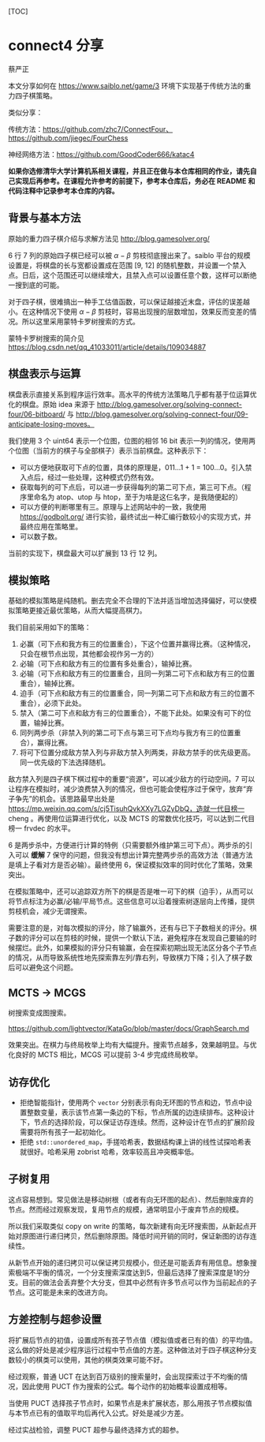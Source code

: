 [TOC]

# connect4 分享

蔡严正

本文分享如何在 https://www.saiblo.net/game/3 环境下实现基于传统方法的重力四子棋策略。

类似分享：

传统方法：https://github.com/zhc7/ConnectFour、 https://github.com/jiegec/FourChess

 神经网络方法：https://github.com/GoodCoder666/katac4

**如果你选修清华大学计算机系相关课程，并且正在做与本仓库相同的作业，请先自己实现后再参考。在课程允许参考的前提下，参考本仓库后，务必在 README 和代码注释中记录参考本仓库的内容。**

## 背景与基本方法

原始的重力四子棋介绍与求解方法见 http://blog.gamesolver.org/

6 行 7 列的原始四子棋已经可以被 $\alpha-\beta$ 剪枝彻底搜出来了。saiblo 平台的规模设置是，将棋盘的长与宽都设置成在范围 [9, 12] 的随机整数，并设置一个禁入点。日后，这个范围还可以继续增大，且禁入点可以设置任意个数，这样可以断绝一搜到底的可能。

对于四子棋，很难搞出一种手工估值函数，可以保证越接近末盘，评估的误差越小。在这种情况下使用 $\alpha-\beta$ 剪枝时，容易出现搜的层数增加，效果反而变差的情况。所以这里采用蒙特卡罗树搜索的方式。

蒙特卡罗树搜索的简介见 https://blog.csdn.net/qq_41033011/article/details/109034887

## 棋盘表示与运算

棋盘表示直接关系到程序运行效率。高水平的传统方法策略几乎都有基于位运算优化的棋盘。原始 idea 来源于 http://blog.gamesolver.org/solving-connect-four/06-bitboard/ 与 http://blog.gamesolver.org/solving-connect-four/09-anticipate-losing-moves。

我们使用 3 个 uint64 表示一个位图，位图的相邻 16 bit 表示一列的情况，使用两个位图（当前方的棋子与全部棋子）表示当前棋盘。这种表示下：

+ 可以方便地获取可下点的位置，具体的原理是，011...1 + 1 = 100...0。引入禁入点后，经过一些处理，这种模式仍然有效。
+ 获取每列的可下点后，可以进一步获得每列的第二可下点，第三可下点。（程序里命名为 atop、utop 与 htop，至于为啥是这仨名字，是我随便起的）
+ 可以方便的判断哪里有三。原理与上述网站中的一致，我使用 https://godbolt.org/ 进行实验，最终试出一种汇编行数较小的实现方式，并最终应用在策略里。
+ 可以数子数。

当前的实现下，棋盘最大可以扩展到 13 行 12 列。

## 模拟策略

基础的模拟策略是纯随机。删去完全不合理的下法并适当增加选择偏好，可以使模拟策略更接近最优策略，从而大幅提高棋力。

我们目前采用如下的策略：

1. 必赢（可下点和我方有三的位置重合），下这个位置并赢得比赛。（这种情况，只会在根节点出现，其他都会视作另一方的）
2. 必输（可下点和敌方有三的位置有多处重合），输掉比赛。
3. 必输（可下点和敌方有三的位置重合，且同一列第二可下点和敌方有三的位置重合），输掉比赛。
4. 迫手（可下点和敌方有三的位置重合，同一列第二可下点和敌方有三的位置不重合），必须下此处。
5. 禁入（第二可下点和敌方有三的位置重合），不能下此处。如果没有可下的位置，输掉比赛。
6. 同列两步杀（非禁入列的第二可下点与第三可下点均与我方有三的位置重合），赢得比赛。
7. 将可下位置分成敌方禁入列与非敌方禁入列两类，非敌方禁手的优先级更高。同一优先级的下法选择随机。

敌方禁入列是四子棋下棋过程中的重要“资源”，可以减少敌方的行动空间。7 可以让程序在模拟时，减少浪费禁入列的情况，但也可能会使程序过于保守，放弃“弃子争先”的机会。该思路最早出处是 https://mp.weixin.qq.com/s/cj5TisuhQvkXXy7LGZyDbQ，造就一代目榜一 cheng 。再使用位运算进行优化，以及 MCTS 的常数优化技巧，可以达到二代目榜一 frvdec 的水平。

6 是两步杀中，方便进行计算的特例（只需要额外维护第三可下点）。两步杀的引入可以 **缓解** 7 保守的问题，但我没有想出计算完整两步杀的高效方法（普通方法是填上子看对方是否必输）。最终使用 6，保证模拟效率的同时优化了策略，效果突出。

在模拟策略中，还可以追踪双方所下的棋是否是唯一可下的棋（迫手），从而可以将节点标注为必赢/必输/平局节点。这些信息可以沿着搜索树逐层向上传播，提供剪枝机会，减少无谓搜索。

需要注意的是，对每次模拟的评分，除了输赢外，还有与已下子数相关的评分。棋子数的评分可以在剪枝的时候，提供一个默认下法，避免程序在发现自己要输的时候摆烂。此外，如果模拟的评分只有输赢，会在探索初期出现无法区分各个子节点的情况，从而导致系统性地先探索靠左列/靠右列，导致棋力下降；引入了棋子数后可以避免这个问题。

## MCTS -> MCGS

树搜索变成图搜索。

https://github.com/lightvector/KataGo/blob/master/docs/GraphSearch.md

效果突出。在棋力与终局枚举上均有大幅提升。搜索节点越多，效果越明显。与优化良好的 MCTS 相比，MCGS 可以提前 3-4 步完成终局枚举。

## 访存优化

+ 拒绝智能指针，使用两个 `vector` 分别表示有向无环图的节点和边，节点中设置整数变量，表示该节点第一条边的下标，节点所属的边连续排布。这种设计下，节点的选择阶段，可以保证访存连续。然而，这种设计在节点的扩展阶段需要将所有孩子一起初始化。
+ 拒绝 `std::unordered_map`，手搓哈希表，数据结构课上讲的线性试探哈希表就很好。哈希采用 zobrist 哈希，效率较高且冲突概率低。

## 子树复用

这点容易想到。常见做法是移动树根（或者有向无环图的起点）、然后删除废弃的节点。然而经过观察发现，复用节点的规模，通常明显小于废弃节点的规模。

所以我们采取类似 copy on write 的策略，每次新建有向无环搜索图，从新起点开始对原图进行递归拷贝，然后删除原图。降低时间开销的同时，保证新图的访存连续性。

从新节点开始的递归拷贝可以保证拷贝规模小，但还是可能丢弃有用信息。想象搜索极端不平衡的情况，一个分支搜索深度达到5，但最后选择了搜索深度是1的分支。目前的做法会丢弃整个大分支，但其中必然有许多节点可以作为当前起点的子节点。这可能是未来的改进方向。

## 方差控制与超参设置

将扩展后节点的初值，设置成所有孩子节点值（模拟值或者已有的值）的平均值。这么做的好处是减少程序运行过程中节点值的方差。这种做法对于四子棋这种分支数较小的棋类可以使用，其他的棋类效果可能不好。

经过观察，普通 UCT 在达到百万级别的搜索量时，会出现探索过于不均衡的情况，因此使用 PUCT 作为搜索的公式。每个动作的初始概率设置成相等。

当使用 PUCT 选择孩子节点时，如果节点是未扩展状态，那么用孩子节点模拟值与本节点已有的值取平均后再代入公式。好处是减少方差。

经过实战检验，调整 PUCT 超参与最终选择方式的超参。
